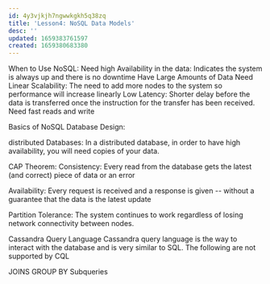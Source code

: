 ```yaml
---
id: 4y3vjkjh7ngwwkgkh5q38zq
title: 'Lesson4: NoSQL Data Models'
desc: ''
updated: 1659383761597
created: 1659380683380
---
```


When to Use NoSQL:
Need high Availability in the data: Indicates the system is always up and there is no downtime
Have Large Amounts of Data
Need Linear Scalability: The need to add more nodes to the system so performance will increase linearly
Low Latency: Shorter delay before the data is transferred once the instruction for the transfer has been received.
Need fast reads and write

Basics of NoSQL Database Design:

distributed Databases: In a distributed database, in order to have high availability, you will need copies of your data.

CAP Theorem:
Consistency: Every read from the database gets the latest (and correct) piece of data or an error

Availability: Every request is received and a response is given -- without a guarantee that the data is the latest update

Partition Tolerance: The system continues to work regardless of losing network connectivity between nodes.

Cassandra Query Language
Cassandra query language is the way to interact with the database and is very similar to SQL. The following are not supported by CQL

JOINS
GROUP BY
Subqueries
